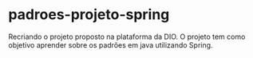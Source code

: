 # padroes-projeto-spring

Recriando o projeto proposto na plataforma da DIO. O projeto tem como objetivo aprender sobre os padrões em java utilizando Spring.
